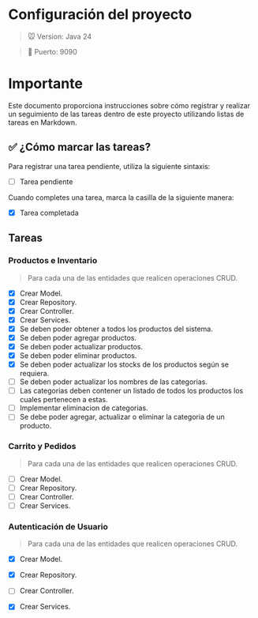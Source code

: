 
# Configuración del proyecto
> 🐭 Version: Java 24

> 🐷 Puerto: 9090

# Importante

Este documento proporciona instrucciones sobre cómo registrar y realizar un seguimiento de las tareas dentro de este proyecto utilizando listas de tareas en Markdown.

## ✅ ¿Cómo marcar las tareas?

Para registrar una tarea pendiente, utiliza la siguiente sintaxis:

- [ ] Tarea pendiente

Cuando completes una tarea, marca la casilla de la siguiente manera:

- [x] Tarea completada

## Tareas

### Productos e Inventario

>Para cada una de las entidades que realicen operaciones CRUD.
- [x] Crear Model.
- [x] Crear Repository.
- [x] Crear Controller.
- [x] Crear Services.
- [x] Se deben poder obtener a todos los productos del sistema.
- [x] Se deben poder agregar productos.
- [x] Se deben poder actualizar productos.
- [x] Se deben poder eliminar productos.
- [x] Se deben poder actualizar los stocks de los productos según se requiera.
- [ ] Se deben poder actualizar los nombres de las categorias.
- [ ] Las categorias deben contener un listado de todos los productos los cuales pertenecen a estas.
- [ ] Implementar eliminacion de categorias.
- [ ] Se debe poder agregar, actualizar o eliminar la categoria de un producto.

### Carrito y Pedidos

>Para cada una de las entidades que realicen operaciones CRUD.
- [ ] Crear Model.
- [ ] Crear Repository.
- [ ] Crear Controller.
- [ ] Crear Services.

### Autenticación de Usuario

>Para cada una de las entidades que realicen operaciones CRUD.
- [x] Crear Model.
- [x] Crear Repository.
- [ ] Crear Controller.
- [x] Crear Services.

